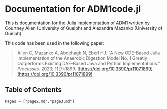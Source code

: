 # Documentation for ADM1code.jl

This is documentation for the Julia implementation of ADM1 written by Courtney Allen (University of Guelph) and Alexandra Mazanko (University of Guelph).

This code has been used in the following paper:

> Allen C, Mazanko A, Abdehagh N, Eberl HJ. "A New ODE-Based Julia Implementation of the Anaerobic Digestion Model No. 1 Greatly Outperforms Existing DAE-Based Java and Python Implementations." *Processes*. 2023; 11(7):1899. [https://doi.org/10.3390/pr11071899](https://doi.org/10.3390/pr11071899)

## Table of Contents

```@contents
Pages = ["page2.md","page3.md"]
```
